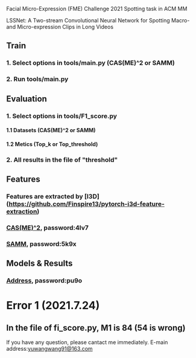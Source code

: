 Facial Micro-Expression (FME) Challenge 2021 Spotting task in ACM MM

LSSNet: A Two-stream Convolutional Neural Network for Spotting Macro- and Micro-expression Clips in Long Videos

## Train
### 1. Select options in tools/main.py (CAS(ME)^2 or SAMM)
### 2. Run tools/main.py

## Evaluation
### 1. Select options in tools/F1_score.py 
#### 1.1  Datasets (CAS(ME)^2 or SAMM)
#### 1.2  Metics (Top_k or Top_threshold)
### 2. All results in the file of "threshold"

## Features
### Features are extracted by [I3D] (https://github.com/Finspire13/pytorch-i3d-feature-extraction)
### [CAS(ME)^2](https://pan.baidu.com/s/1eF_EBdvQoBMIbAjn9yrk4w), password:4lv7 
### [SAMM](https://pan.baidu.com/s/17BU4NLmjCn9fjYX12ctsDA), password:5k9x 

## Models & Results
### [Address](https://pan.baidu.com/s/1s7Slm_2ig1Lbc1nzlhlelA), password:pu9o


# Error 1 (2021.7.24)
## In the file of fi_score.py, M1 is 84 (54 is wrong)

If you have any question, please cantact me immediately.
E-main address:yuwangwang91@163.com

